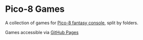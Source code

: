 # Pico-8 Games


A collection of games for [Pico-8 fantasy console](https://www.lexaloffle.com/pico-8.php), split by folders.

Games accessible via [GitHub Pages](https://nothisim.github.io/pico-8-games/)